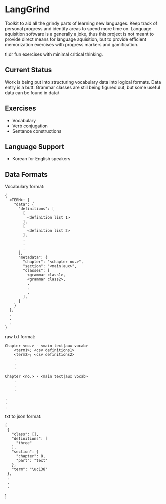 LangGrind
=========

Toolkit to aid all the grindy parts of learning new languages. Keep track of
personal progress and identify areas to spend more time on. Language aquisition
software is a generally a joke, thus this project is not meant to provide
direct means for language aquisition, but to provide efficient memorization
exercises with progress markers and gamification.

tl;dr fun exercises with minimal critical thinking.


Current Status
--------------

Work is being put into structuring vocabulary data into logical formats. Data
entry is a butt. Grammar classes are still being figured out, but some useful
data can be found in data/


Exercises
---------
* Vocabulary
* Verb conjugation
* Sentance constructions


Language Support
----------------
* Korean for English speakers


Data Formats
------------

Vocabulary format:
    
    {
      <TERM>: {
        "data": {
          "definitions": [
            [
              <definition list 1>
            ],
            [
              <definition list 2>
            ],
            .
            .
            .
          ],
          "metadata": {
            "chapter": "<chapter no.>",
            "section": "<main|aux>",
            "classes": [
              <grammar class1>,
              <grammar class2>,
              .
              .
              .
            ],
          }
        }
      },
      .
      .
      .
    }

raw txt format:

    Chapter <no.> - <main text|aux vocab>
        <term1>; <csv definitions1>
        <term2>; <csv definitions2>
        .
        .
        .
    
    Chapter <no.> - <main text|aux vocab>
        .
        .
        .

    .
    .
    .

txt to json format:

    [
     {
       "class": [],
       "definitions": [
         "three"
       ],
       "section": {
         "chapter": 8,
         "part": "text"
       },
       "term": "\uc138"
     },
     .
     .
     .
   ]

